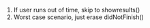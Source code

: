 <ol>
<li>If user runs out of time, skip to showresults()</li>
    <li>Worst case scenario, just erase didNotFinish()</li>
